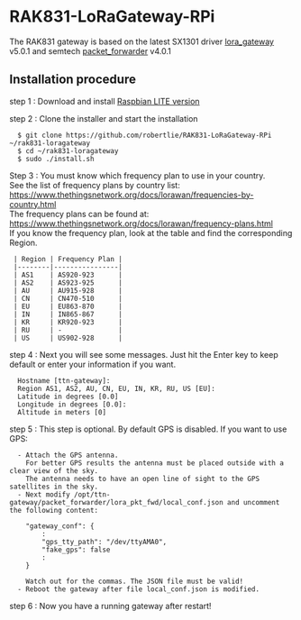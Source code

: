 # RAK831-LoRaGateway-RPi
The RAK831 gateway is based on the latest SX1301 driver [lora_gateway](https://github.com/Lora-net/lora_gateway) v5.0.1 and semtech [packet_forwarder](https://github.com/Lora-net/packet_forwarder) v4.0.1  


##	Installation procedure

step 1 : Download and install [Raspbian LITE version](https://www.raspberrypi.org/downloads/raspbian/)

step 2 : Clone the installer and start the installation

      $ git clone https://github.com/robertlie/RAK831-LoRaGateway-RPi ~/rak831-loragateway
      $ cd ~/rak831-loragateway
      $ sudo ./install.sh

Step 3 : You must know which frequency plan to use in your country.<br>
     See the list of frequency plans by country list:<br>
     https://www.thethingsnetwork.org/docs/lorawan/frequencies-by-country.html<br>
     The frequency plans can be found at:<br>
     https://www.thethingsnetwork.org/docs/lorawan/frequency-plans.html<br>
     If you know the frequency plan, look at the table and find the corresponding Region.

     | Region | Frequency Plan |
     |--------|----------------|
     | AS1    | AS920-923      |
     | AS2    | AS923-925      |
     | AU     | AU915-928      |
     | CN     | CN470-510      |
     | EU     | EU863-870      |
     | IN     | IN865-867      |
     | KR     | KR920-923      |
     | RU     | -              |
     | US     | US902-928      |

step 4 : Next you will see some messages. Just hit the Enter key to keep default or enter your information if you want.

      Hostname [ttn-gateway]:
      Region AS1, AS2, AU, CN, EU, IN, KR, RU, US [EU]:
      Latitude in degrees [0.0]
      Longitude in degrees [0.0]:
      Altitude in meters [0]

step 5 : This step is optional. By default GPS is disabled. If you want to use GPS:

      - Attach the GPS antenna.
        For better GPS results the antenna must be placed outside with a clear view of the sky.
        The antenna needs to have an open line of sight to the GPS satellites in the sky.
      - Next modify /opt/ttn-gateway/packet_forwarder/lora_pkt_fwd/local_conf.json and uncomment the following content:

        "gateway_conf": {
            :
            "gps_tty_path": "/dev/ttyAMA0",
            "fake_gps": false
            :
        }

        Watch out for the commas. The JSON file must be valid!
      - Reboot the gateway after file local_conf.json is modified.

step 6 : Now you have a running gateway after restart!
